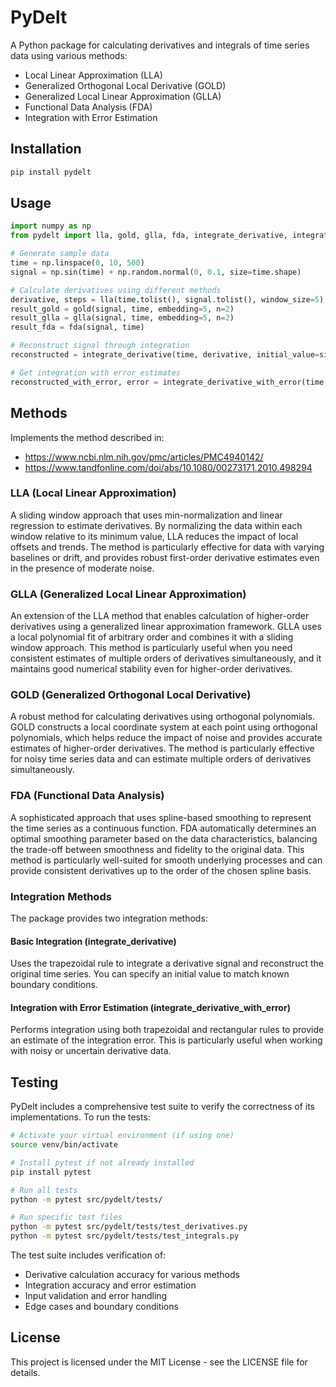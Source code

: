 # PyDelt

A Python package for calculating derivatives and integrals of time series data using various methods:

- Local Linear Approximation (LLA)
- Generalized Orthogonal Local Derivative (GOLD)
- Generalized Local Linear Approximation (GLLA)
- Functional Data Analysis (FDA)
- Integration with Error Estimation

## Installation

```bash
pip install pydelt
```

## Usage

```python
import numpy as np
from pydelt import lla, gold, glla, fda, integrate_derivative, integrate_derivative_with_error

# Generate sample data
time = np.linspace(0, 10, 500)
signal = np.sin(time) + np.random.normal(0, 0.1, size=time.shape)

# Calculate derivatives using different methods
derivative, steps = lla(time.tolist(), signal.tolist(), window_size=5)
result_gold = gold(signal, time, embedding=5, n=2)
result_glla = glla(signal, time, embedding=5, n=2)
result_fda = fda(signal, time)

# Reconstruct signal through integration
reconstructed = integrate_derivative(time, derivative, initial_value=signal[0])

# Get integration with error estimates
reconstructed_with_error, error = integrate_derivative_with_error(time, derivative, initial_value=signal[0])
```

## Methods
Implements the method described in:
- https://www.ncbi.nlm.nih.gov/pmc/articles/PMC4940142/
- https://www.tandfonline.com/doi/abs/10.1080/00273171.2010.498294

### LLA (Local Linear Approximation)
A sliding window approach that uses min-normalization and linear regression to estimate derivatives. By normalizing the data within each window relative to its minimum value, LLA reduces the impact of local offsets and trends. The method is particularly effective for data with varying baselines or drift, and provides robust first-order derivative estimates even in the presence of moderate noise.

### GLLA (Generalized Local Linear Approximation)
An extension of the LLA method that enables calculation of higher-order derivatives using a generalized linear approximation framework. GLLA uses a local polynomial fit of arbitrary order and combines it with a sliding window approach. This method is particularly useful when you need consistent estimates of multiple orders of derivatives simultaneously, and it maintains good numerical stability even for higher-order derivatives.

### GOLD (Generalized Orthogonal Local Derivative)
A robust method for calculating derivatives using orthogonal polynomials. GOLD constructs a local coordinate system at each point using orthogonal polynomials, which helps reduce the impact of noise and provides accurate estimates of higher-order derivatives. The method is particularly effective for noisy time series data and can estimate multiple orders of derivatives simultaneously.

### FDA (Functional Data Analysis)
A sophisticated approach that uses spline-based smoothing to represent the time series as a continuous function. FDA automatically determines an optimal smoothing parameter based on the data characteristics, balancing the trade-off between smoothness and fidelity to the original data. This method is particularly well-suited for smooth underlying processes and can provide consistent derivatives up to the order of the chosen spline basis.

### Integration Methods
The package provides two integration methods:

#### Basic Integration (integrate_derivative)
Uses the trapezoidal rule to integrate a derivative signal and reconstruct the original time series. You can specify an initial value to match known boundary conditions.

#### Integration with Error Estimation (integrate_derivative_with_error)
Performs integration using both trapezoidal and rectangular rules to provide an estimate of the integration error. This is particularly useful when working with noisy or uncertain derivative data.

## Testing

PyDelt includes a comprehensive test suite to verify the correctness of its implementations. To run the tests:

```bash
# Activate your virtual environment (if using one)
source venv/bin/activate

# Install pytest if not already installed
pip install pytest

# Run all tests
python -m pytest src/pydelt/tests/

# Run specific test files
python -m pytest src/pydelt/tests/test_derivatives.py
python -m pytest src/pydelt/tests/test_integrals.py
```

The test suite includes verification of:
- Derivative calculation accuracy for various methods
- Integration accuracy and error estimation
- Input validation and error handling
- Edge cases and boundary conditions

## License
This project is licensed under the MIT License - see the LICENSE file for details.
